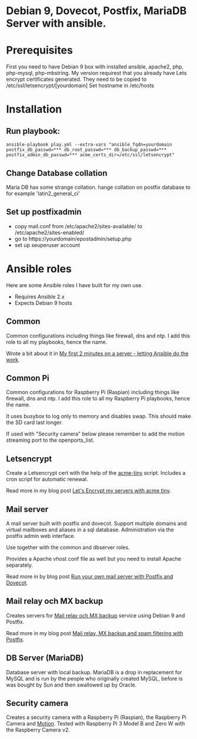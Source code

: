 # Debian 9, Dovecot, Postfix, MariaDB Server with ansible.
# Prerequisites
First you need to have Debian 9 box with installed ansible, apache2, php, php-mysql, php-mbstring.
My version requirest that you already have Lets encrypt certificates generated. They need to be copied to /etc/ssl/letsencrypt/[yourdomain]
Set hostname in /etc/hosts

# Installation
## Run playbook:
```ansible-playbook play.yml --extra-vars "ansible_fqdn=yourdomain postfix_db_passwd=*** db_root_passwd=*** db_backup_passwd=*** postfix_admin_db_passwd=*** acme_certs_dir=/etc/ssl/letsencrypt"```
 
## Change Database collation
Maria DB has some strange collation. hange collation on postfix database to for example 'latin2_general_ci'

## Set up postfixadmin
- copy mail.conf from /etc/apache2/sites-available/ to /etc/apache2/sites-enabled/
- go to https://yourdomain/epostadmin/setup.php
- set up seuperuser account

# Ansible roles

Here are some Ansible roles I have built for my own use.

- Requires Ansible 2.x
- Expects Debian 9 hosts


## Common

Common configurations including things like firewall, dns and ntp. I add this role to all my playbooks, hence the name.

Wrote a bit about it in [My first 2 minutes on a server - letting Ansible do the work](https://xdeb.org/post/2016/06/23/my-first-2-minutes-on-a-server---letting-ansible-do-the-work/).


## Common Pi

Common configurations for Raspberry Pi (Raspian) including things like firewall, dns and ntp. I add this role to all my Raspberry Pi playbooks, hence the name.

It uses busybox to log only to memory and disables swap. This should make the SD card last longer.

If used with "Security camera" below please remember to add the motion streaming port to the openports_list.


## Letsencrypt

Create a Letsencrypt cert with the help of the [acme-tiny](https://github.com/diafygi/acme-tiny) script. Includes a cron script for automatic renewal.

Read more in my blog post [Let's Encrypt my servers with acme tiny](https://xdeb.org/post/2016/02/09/lets-encrypt-my-servers-with-acme-tiny/).


## Mail server

A mail server built with postfix and dovecot. Support multiple domains and virtual mailboxes and aliases in a sql database. Administration via the postfix admin web interface.

Use together with the common and dbserver roles.

Provides a Apache vhost conf file as well but you need to install Apache separately.

Read more in by blog post [Run your own mail server with Postfix and Dovecot](https://xdeb.org/post/2018/02/07/run-your-own-mail-server-with-postfix-and-dovecot/).


## Mail relay och MX backup

Creates servers for [Mail relay och MX backup](https://xdeb.net/mailrelay) service using Debian 9 and Postfix.

Read more in my blog post [Mail relay, MX backup and spam filtering with Postfix](https://xdeb.org/post/2017/12/20/mail-relay-mx-backup-and-spam-filtering-with-postfix/).


## DB Server (MariaDB)

Database server with local backup. MariaDB is a drop in replacement for MySQL and is run by the people who originally created MySQL, before is was bought by Sun and then swallowed up by Oracle.


## Security camera

Creates a security camera with a Raspberry Pi (Raspian), the Raspberry Pi Camera and [Motion](https://motion-project.github.io). Tested with Raspberry Pi 3 Model B and Zero W with the Raspberry Camera v2.

